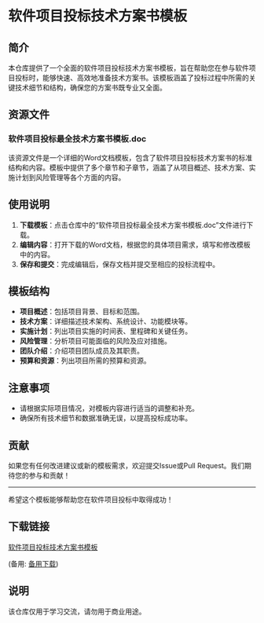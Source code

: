 # 软件项目投标技术方案书模板

## 简介

本仓库提供了一个全面的软件项目投标技术方案书模板，旨在帮助您在参与软件项目投标时，能够快速、高效地准备技术方案书。该模板涵盖了投标过程中所需的关键技术细节和结构，确保您的方案书既专业又全面。

## 资源文件

### 软件项目投标最全技术方案书模板.doc

该资源文件是一个详细的Word文档模板，包含了软件项目投标技术方案书的标准结构和内容。模板中提供了多个章节和子章节，涵盖了从项目概述、技术方案、实施计划到风险管理等各个方面的内容。

## 使用说明

1. **下载模板**：点击仓库中的“软件项目投标最全技术方案书模板.doc”文件进行下载。
2. **编辑内容**：打开下载的Word文档，根据您的具体项目需求，填写和修改模板中的内容。
3. **保存和提交**：完成编辑后，保存文档并提交至相应的投标流程中。

## 模板结构

- **项目概述**：包括项目背景、目标和范围。
- **技术方案**：详细描述技术架构、系统设计、功能模块等。
- **实施计划**：列出项目实施的时间表、里程碑和关键任务。
- **风险管理**：分析项目可能面临的风险及应对措施。
- **团队介绍**：介绍项目团队成员及其职责。
- **预算和资源**：列出项目所需的预算和资源。

## 注意事项

- 请根据实际项目情况，对模板内容进行适当的调整和补充。
- 确保所有技术细节和数据准确无误，以提高投标成功率。

## 贡献

如果您有任何改进建议或新的模板需求，欢迎提交Issue或Pull Request。我们期待您的参与和贡献！

---

希望这个模板能够帮助您在软件项目投标中取得成功！

## 下载链接
[软件项目投标技术方案书模板](https://pan.quark.cn/s/d0ec99cbca75) 

(备用: [备用下载](https://pan.baidu.com/s/1Hum_awA52OXRBjlSozdNJQ?pwd=1234))

## 说明

该仓库仅用于学习交流，请勿用于商业用途。
